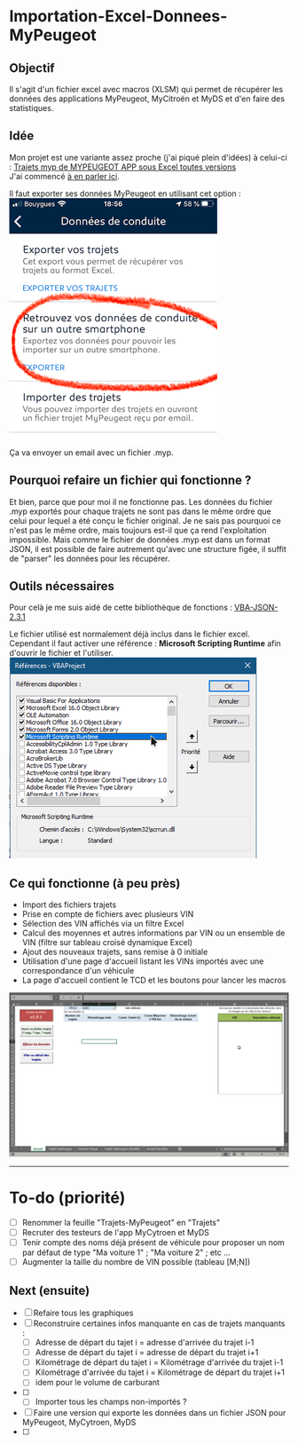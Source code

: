 # Importation-Excel-Donnees-MyPeugeot

## Objectif

Il s'agit d'un fichier excel avec macros (XLSM) qui permet de récupérer les données des applications MyPeugeot, MyCitroën et MyDS et d'en faire des statistiques.

## Idée

Mon projet est une variante assez proche (j'ai piqué plein d'idées) à celui-ci :
[Trajets myp de MYPEUGEOT APP sous Excel toutes versions](https://www.forum-peugeot.com/Forum/threads/trajets-myp-de-mypeugeot-app-sous-excel-toutes-versions.9456/)  
J'ai commencé [à en parler ici](https://www.forum-peugeot.com/Forum/threads/fichier-excel-macros-pour-r%C3%A9cup%C3%A9rer-les-trajets-de-lapplication-mypeugeot.119785/).  

Il faut exporter ses données MyPeugeot en utilisant cet option :  
![Option à utiliser](https://raw.githubusercontent.com/MilesTEG1/Importation-Excel-Donnees-MyPeugeot/master/images/Option%20pour%20exporter%20les%20trajets%20dans%20l'app%20MyPeugeot.png)  
Ça va envoyer un email avec un fichier .myp.

## Pourquoi refaire un fichier qui fonctionne ?

Et bien, parce que pour moi il ne fonctionne pas. Les données du fichier .myp exportés pour chaque trajets ne sont pas dans le même ordre que celui pour lequel a été conçu le fichier original. Je ne sais pas pourquoi ce n'est pas le même ordre, mais toujours est-il que ça rend l'exploitation impossible. Mais comme le fichier de données .myp est dans un format JSON, il est possible de faire autrement qu'avec une structure figée, il suffit de "parser" les données pour les récupérer.  

## Outils nécessaires

Pour celà je me suis aidé de cette bibliothèque de fonctions : [VBA-JSON-2.3.1](https://github.com/VBA-tools/VBA-JSON)  

Le fichier utilisé est normalement déjà inclus dans le fichier excel.
Cependant il faut activer une référence : **Microsoft Scripting Runtime** afin d'ouvrir le fichier et l'utiliser.  
![Référence à ajouter VBA](https://raw.githubusercontent.com/MilesTEG1/Importation-Excel-Donnees-MyPeugeot/master/images/R%C3%A9f%C3%A9rence%20%C3%A0%20Ajouter%20au%20projet%20VBA.png)

## Ce qui fonctionne (à peu près)

* Import des fichiers trajets
* Prise en compte de fichiers avec plusieurs VIN
* Sélection des VIN affichés via un filtre Excel
* Calcul des moyennes et autres informations par VIN ou un ensemble de VIN (filtre sur tableau croisé dynamique Excel)
* Ajout des nouveaux trajets, sans remise à 0 initiale
* Utilisation d'une page d'accueil listant les VINs importés avec une correspondance d'un véhicule
* La page d'accueil contient le TCD et les boutons pour lancer les macros

![Feuille d'accueil](https://raw.githubusercontent.com/MilesTEG1/Importation-Excel-Donnees-MyPeugeot/master/images/Feuille%20d'accueil.png)



---

# To-do (priorité)

- [ ] Renommer la feuille "Trajets-MyPeugeot" en "Trajets"
- [ ] Recruter des testeurs de l'app MyCytroen et MyDS
- [ ] Tenir compte des noms déjà présent de véhicule pour proposer un nom par défaut de type "Ma voiture 1" ; "Ma voiture 2" ; etc ...
- [ ] Augmenter la taille du nombre de VIN possible (tableau [M;N])

## Next (ensuite)

- [ ] Refaire tous les graphiques
- [ ] Reconstruire certaines infos manquante en cas de trajets manquants :
  - [ ] Adresse de départ du tajet i = adresse d'arrivée du trajet i-1
  - [ ] Adresse de départ du tajet i = adresse de départ du trajet i+1
  - [ ] Kilométrage de départ du tajet i = Kilométrage d'arrivée du trajet i-1
  - [ ] Kilométrage d'arrivée du tajet i = Kilométrage de départ du trajet i+1
  - [ ] idem pour le volume de carburant
- [ ] - [ ] Importer tous les champs non-importés ?
- [ ] Faire une version qui exporte les données dans un fichier JSON pour MyPeugeot, MyCytroen, MyDS
- [ ] 
